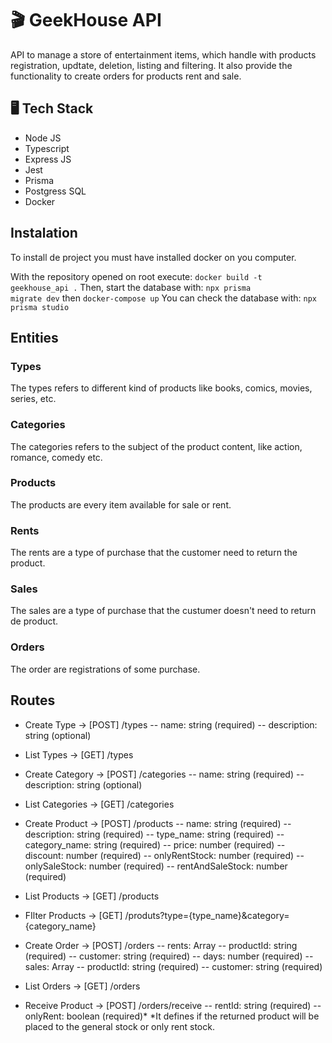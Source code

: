 # 🎬 GeekHouse API

API to manage a store of entertainment items, which handle with products registration, updtate, deletion, listing and filtering. It also provide the functionality to create orders for products rent and sale.

## 🖥 Tech Stack
- Node JS
- Typescript
- Express JS
- Jest
- Prisma
- Postgress SQL
- Docker

## Instalation
To install de project you must have installed docker on you computer.

With the repository opened on root execute: <code>docker build -t geekhouse_api .</code>
Then, start the database with: <code>npx prisma migrate dev</code> then <code>docker-compose up</code>
You can check the database with: <code>npx prisma studio</code> 

## Entities
### Types
The types refers to different kind of products like books, comics, movies, series, etc.
### Categories
The categories refers to the subject of the product content, like action, romance, comedy etc.
### Products
The products are every item available for sale or rent.
### Rents
The rents are a type of purchase that the customer need to return the product.
### Sales
The sales are a type of purchase that the custumer doesn't need to return de product.
### Orders
The order are registrations of some purchase.

## Routes
- Create Type -> [POST] /types
-- name: string (required)
-- description: string (optional)

- List Types -> [GET] /types


- Create Category -> [POST] /categories
-- name: string (required)
-- description: string (optional)

- List Categories -> [GET] /categories


- Create Product -> [POST] /products
-- name: string (required)
-- description: string (required)
-- type_name: string (required)
-- category_name: string (required)
-- price: number (required)
-- discount: number (required)
-- onlyRentStock: number (required) 
-- onlySaleStock: number (required)
-- rentAndSaleStock: number (required)

- List Products -> [GET] /products

- FIlter Products -> [GET] /produts?type={type_name}&category={category_name}


- Create Order -> [POST] /orders
-- rents: Array
  -- productId: string (required)
  -- customer: string (required)
  -- days: number (required)
-- sales: Array
  -- productId: string (required)
  -- customer: string (required)

- List Orders -> [GET] /orders


- Receive Product -> [POST] /orders/receive
-- rentId: string (required)
-- onlyRent: boolean (required)*
*It defines if the returned product will be placed to the general stock or only rent stock.
